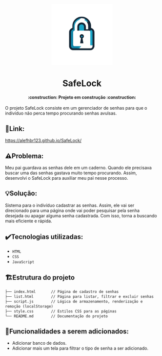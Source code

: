 <div align="center">
<img src="Logo-SafeLock.png" alt="Logo - SafeLock" width="200" height="200">
</div>
<h1 align="center"> SafeLock </h1>

<h4 align="center"> 
    :construction:  Projeto em construção  :construction:
</h4>

O projeto SafeLock consiste em um gerenciador de senhas para que o indivíduo não perca tempo procurando senhas avulsas.

## 📌Link: 
https://alefhbr123.github.io/SafeLock/

## ⚠️Problema:
Meu pai guardava as senhas dele em um caderno. Quando ele precisava buscar uma das senhas gastava muito tempo procurando. Assim, desenvolvi o SafeLock para auxiliar meu pai nesse processo.

## 💡Solução:
Sistema para o indivíduo cadastrar as senhas. Assim, ele vai ser direcionado para uma página onde vai poder pesquisar pela senha desejada ou apagar alguma senha cadastrada. Com isso, torna a buscando mais eficiente e rápida.

## ✔️Tecnologias utilizadas:
- ``HTML``
- ``CSS``
- ``JavaScript``

## 🏗Estrutura do projeto
```text
├── index.html       // Página de cadastro de senhas
├── list.html        // Página para listar, filtrar e excluir senhas
├── script.js        // Lógica de armazenamento, renderização e remoção (localStorage)
├── style.css        // Estilos CSS para as páginas
└── README.md        // Documentação do projeto
```
## 🔗Funcionalidades a serem adicionados:
- Adicionar banco de dados.
- Adicionar mais um tela para filtrar o tipo de senha a ser adicionado.
